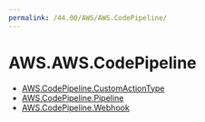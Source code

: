 ```yaml
---
permalink: /44.00/AWS/AWS.CodePipeline/
---
```


# AWS.AWS.CodePipeline



* [AWS.CodePipeline.CustomActionType](AWS.CodePipeline.CustomActionType.md)
* [AWS.CodePipeline.Pipeline](AWS.CodePipeline.Pipeline.md)
* [AWS.CodePipeline.Webhook](AWS.CodePipeline.Webhook.md)